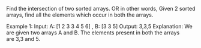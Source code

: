 Find the intersection of two sorted arrays. OR in other words, Given 2 sorted arrays, find all the elements which occur in both the arrays.

Example 1:
Input: 
A: [1 2 3 3 4 5 6]
, B: [3 3 5]
Output: 3,3,5
Explanation: We are given two arrays A and B. 
The elements present in both the arrays  
are 3,3 and 5.
